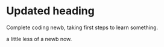 # Updated heading
Complete coding newb, taking first steps to learn something.

a little less of a newb now.
